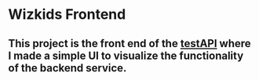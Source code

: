 # Wizkids Frontend

## This project is the front end of the [testAPI](https://github.com/dragospascariu/Personal-Projects/tree/main/testAPI) where I made a simple UI to visualize the functionality of the backend service.
